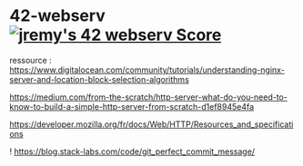 # 42-webserv [![jremy's 42 webserv Score](https://badge42.vercel.app/api/v2/cl27cprhd001109mercwbbu5l/project/2772872)](https://github.com/JaeSeoKim/badge42)


ressource :
https://www.digitalocean.com/community/tutorials/understanding-nginx-server-and-location-block-selection-algorithms

https://medium.com/from-the-scratch/http-server-what-do-you-need-to-know-to-build-a-simple-http-server-from-scratch-d1ef8945e4fa

https://developer.mozilla.org/fr/docs/Web/HTTP/Resources_and_specifications


!
https://blog.stack-labs.com/code/git_perfect_commit_message/

